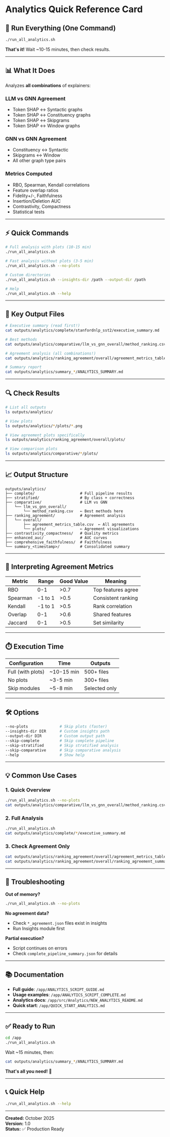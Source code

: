 # Analytics Quick Reference Card

## 🚀 Run Everything (One Command)

```bash
./run_all_analytics.sh
```

**That's it!** Wait ~10-15 minutes, then check results.

---

## 📊 What It Does

Analyzes **all combinations** of explainers:

### LLM vs GNN Agreement
- Token SHAP ↔️ Syntactic graphs
- Token SHAP ↔️ Constituency graphs
- Token SHAP ↔️ Skipgrams
- Token SHAP ↔️ Window graphs

### GNN vs GNN Agreement
- Constituency ↔️ Syntactic
- Skipgrams ↔️ Window
- All other graph type pairs

### Metrics Computed
- RBO, Spearman, Kendall correlations
- Feature overlap ratios
- Fidelity+/-, Faithfulness
- Insertion/Deletion AUC
- Contrastivity, Compactness
- Statistical tests

---

## ⚡ Quick Commands

```bash
# Full analysis with plots (10-15 min)
./run_all_analytics.sh

# Fast analysis without plots (3-5 min)
./run_all_analytics.sh --no-plots

# Custom directories
./run_all_analytics.sh --insights-dir /path --output-dir /path

# Help
./run_all_analytics.sh --help
```

---

## 📁 Key Output Files

```bash
# Executive summary (read first!)
cat outputs/analytics/complete/stanfordnlp_sst2/executive_summary.md

# Best methods
cat outputs/analytics/comparative/llm_vs_gnn_overall/method_ranking.csv

# Agreement analysis (all combinations!)
cat outputs/analytics/ranking_agreement/overall/agreement_metrics_table.csv

# Summary report
cat outputs/analytics/summary_*/ANALYTICS_SUMMARY.md
```

---

## 🔍 Check Results

```bash
# List all outputs
ls outputs/analytics/

# View plots
ls outputs/analytics/*/plots/*.png

# View agreement plots specifically
ls outputs/analytics/ranking_agreement/overall/plots/

# View comparison plots
ls outputs/analytics/comparative/*/plots/
```

---

## 📈 Output Structure

```
outputs/analytics/
├── complete/                    # Full pipeline results
├── stratified/                  # By class + correctness
├── comparative/                 # LLM vs GNN
│   └── llm_vs_gnn_overall/
│       └── method_ranking.csv   ← Best methods here
├── ranking_agreement/           # Agreement analysis
│   └── overall/
│       ├── agreement_metrics_table.csv  ← All agreements
│       └── plots/               ← Agreement visualizations
├── contrastivity_compactness/   # Quality metrics
├── enhanced_auc/                # AUC curves
├── comprehensive_faithfulness/  # Faithfulness
└── summary_<timestamp>/         # Consolidated summary
```

---

## 🎯 Interpreting Agreement Metrics

| Metric | Range | Good Value | Meaning |
|--------|-------|------------|---------|
| RBO | 0-1 | >0.7 | Top features agree |
| Spearman | -1 to 1 | >0.5 | Consistent ranking |
| Kendall | -1 to 1 | >0.5 | Rank correlation |
| Overlap | 0-1 | >0.6 | Shared features |
| Jaccard | 0-1 | >0.5 | Set similarity |

---

## ⏱️ Execution Time

| Configuration | Time | Outputs |
|--------------|------|---------|
| Full (with plots) | ~10-15 min | 500+ files |
| No plots | ~3-5 min | 300+ files |
| Skip modules | ~5-8 min | Selected only |

---

## 🛠️ Options

```bash
--no-plots              # Skip plots (faster)
--insights-dir DIR      # Custom insights path
--output-dir DIR        # Custom output path
--skip-complete         # Skip complete pipeline
--skip-stratified       # Skip stratified analysis
--skip-comparative      # Skip comparative analysis
--help                  # Show help
```

---

## 💡 Common Use Cases

### 1. Quick Overview
```bash
./run_all_analytics.sh --no-plots
cat outputs/analytics/comparative/llm_vs_gnn_overall/method_ranking.csv
```

### 2. Full Analysis
```bash
./run_all_analytics.sh
cat outputs/analytics/complete/*/executive_summary.md
```

### 3. Check Agreement Only
```bash
cat outputs/analytics/ranking_agreement/overall/agreement_metrics_table.csv
cat outputs/analytics/ranking_agreement/overall/ranking_agreement_summary.json
```

---

## 🔧 Troubleshooting

**Out of memory?**
```bash
./run_all_analytics.sh --no-plots
```

**No agreement data?**
- Check `*_agreement.json` files exist in insights
- Run Insights module first

**Partial execution?**
- Script continues on errors
- Check `complete_pipeline_summary.json` for details

---

## 📚 Documentation

- **Full guide**: `/app/ANALYTICS_SCRIPT_GUIDE.md`
- **Usage examples**: `/app/ANALYTICS_SCRIPT_COMPLETE.md`
- **Analytics docs**: `/app/src/Analytics/NEW_ANALYTICS_README.md`
- **Quick start**: `/app/QUICK_START_ANALYTICS.md`

---

## ✅ Ready to Run

```bash
cd /app
./run_all_analytics.sh
```

Wait ~15 minutes, then:

```bash
cat outputs/analytics/summary_*/ANALYTICS_SUMMARY.md
```

**That's all you need!** 🎉

---

## 📞 Quick Help

```bash
./run_all_analytics.sh --help
```

---

**Created:** October 2025  
**Version:** 1.0  
**Status:** ✅ Production Ready


